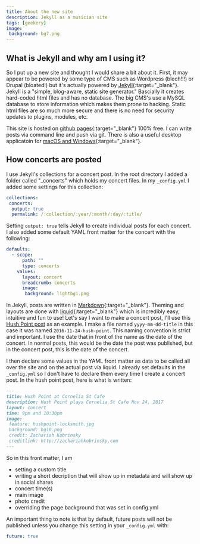 ```yaml
---
title: About the new site
description: Jekyll as a musician site
tags: [geekery]
image:
 background: bg7.png
---
```

## What is Jekyll and why am I using it?

So I put up a new site and thought I would share a bit about it. First, it may appear to be powered by some type of CMS such as Wordpress (blech!!!) or Drupal (bloated!) but it's actually powered by [Jekyll](https://jekyllrb.com/){:target="_blank"}. Jekyll is a "simple, blog-aware, static site generator." Bascially it creates hard-coded html files and has no database. The big CMS's use a MySQL database to store information which makes them prone to hacking. Static html files are so much more secure and there is no need for security updates to plugins, modules, etc. 

This site is hosted on [github pages](https://github.com/){:target="_blank"} 100% free. I can write posts via command line and push via git. There is also a useful desktop applicatoin for [macOS and Windows](https://desktop.github.com/){:target="_blank"}. 

## How concerts are posted

I use Jekyll's collections for a concert post. In the root directory I added a folder called "_concerts" which holds my concert files. In my `_config.yml` I added some settings for this collection:

```yaml
collections:
 concerts:
  output: true
  permalink: /:collection/:year/:month/:day/:title/
```
Setting `output: true` tells Jekyll to create individual posts for each concert. I also added some default YAML front matter for the concert with the following:

```yaml
defaults:
  - scope:
      path: ""
      type: concerts
    values:
      layout: concert
      breadcrumb: concerts
      image:
       background: lightbg1.png
```

In Jekyll, posts are written in [Markdown](https://github.com/adam-p/markdown-here/wiki/Markdown-Cheatsheet){:target="_blank"}. Theming and layouts are done with [liquid](https://shopify.github.io/liquid/){:target="_blank"} which is incredibly easy, intuitive and fun to use! Let's say I want to make a concert post, I'll use this [Hush Point post](/concerts/2016/11/24/hush-point/) as an example. I make a file named `yyyy-mm-dd-title` in this case it was named `2016-11-24-hush-point`. This naming convention is strict and important. I use the date that in front of the name as the date of the concert. In normal posts, this would be the date the post was published, but in the concert post, this is the date of the concert. 

I then declare some values in the YAML front matter as data to be called all over the site and on the actual post via liquid. I already set defaults in the `_config.yml` so I don't have to declare them every time I create a concert post. In the hush point post, here is what is written:

```markdown
---
title: Hush Point at Cornelia St Cafe
description: Hush Point plays Cornelia St Cafe Nov 24, 2017
layout: concert
time: 9pm and 10:30pm
image: 
 feature: hushpoint-locksmith.jpg
 background: bg10.png
 credit: Zachariah Kobrinsky
 creditlink: http://zachariahkobrinsky.com
---
```

So in this front matter, I am 
* setting a custom title
* writing a short decription that will show up in metadata and will show up in social shares
* concert time(s)
* main image
* photo credit
* overriding the page background that was set in config.yml

An important thing to note is that by default, future posts will not be published unless you change this setting in your `_config.yml` with:

```yaml
future: true
```
